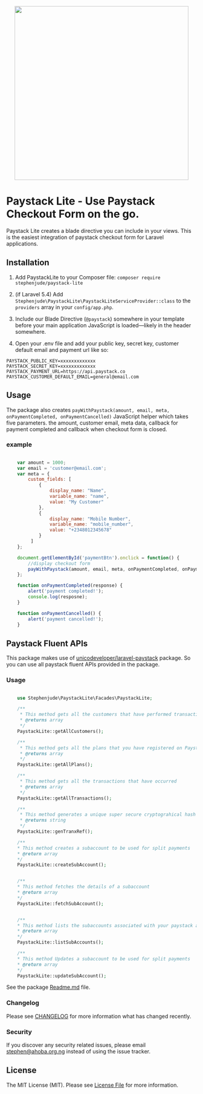 
<p align="center">
  <img width="460" src="https://miro.medium.com/max/529/1*H0mgrgTCCawmoT6ZeMieqQ.png">
</p>

<!-- [![Latest Version on Packagist](https://img.shields.io/packagist/v/stephenjude/paystack-lite.svg)](https://packagist.org/packages/stephenjude/paystack-lite)
[![Build Status](https://img.shields.io/travis/stephenjude/paystack-lite/master.svg)](https://travis-ci.com/stephenjude/paystack-lite.svg?branch=master)
[![Quality Score](https://img.shields.io/scrutinizer/g/stephenjude/paystack-lite.svg)](https://scrutinizer-ci.com/g/stephenjude/paystack-lite)
[![GitHub license](https://img.shields.io/github/license/stephenjude/paystack-lite.svg)](https://github.com/stephenjude/paystack-lite/blob/master/LICENSE.md)
[![Total Downloads](https://img.shields.io/packagist/dt/stephenjude/paystack-lite.svg)](https://packagist.org/packages/stephenjude/paystack-lite) -->

# Paystack Lite - Use Paystack Checkout Form on the go.
Paystack Lite creates a blade directive you can include in your views. This is the easiest integration of paystack checkout form for Laravel applications.

## Installation

1. Add PaystackLite to your Composer file: `composer require stephenjude/paystack-lite`

2. (if Laravel 5.4) Add `Stephenjude\PaystackLite\PaystackLiteServiceProvider::class` to the `providers` array in your `config/app.php`.

3. Include our Blade Directive (`@paystack`) somewhere in your template before your main application JavaScript is loaded&mdash;likely in the header somewhere.

4. Open your .env file and add your public key, secret key, customer default email and payment url like so:
```
PAYSTACK_PUBLIC_KEY=xxxxxxxxxxxxx
PAYSTACK_SECRET_KEY=xxxxxxxxxxxxx
PAYSTACK_PAYMENT_URL=https://api.paystack.co
PAYSTACK_CUSTOMER_DEFAULT_EMAIL=general@email.com
```


## Usage
The package also creates  `payWithPaystack(amount, email, meta, onPaymentCompleted, onPaymentCancelled)` JavaScript helper which takes five parameters. the amount, customer email, meta data, callback for payment completed and callback when checkout form is closed.

### example
```js

    var amount = 1000;
    var email = 'customer@email.com';
    var meta = {
        custom_fields: [
            {
                display_name: "Name",
                variable_name: "name",
                value: "My Customer"
            },
            {
                display_name: "Mobile Number",
                variable_name: "mobile_number",
                value: "+2348012345678"
            }
         ]
    }; 

    document.getElementById('paymentBtn').onclick = function() {
        //display checkout form
        payWithPaystack(amount, email, meta, onPaymentCompleted, onPaymentCancelled);
    };

    function onPaymentCompleted(response) {
        alert('payment completed!');
        console.log(resposne);
    }

    function onPaymentCancelled() {
        alert('payment cancelled!');
    }

```

## Paystack Fluent APIs
This package makes use of [unicodeveloper/laravel-paystack](https://github.com/unicodeveloper/laravel-paystack) package.  So you can use all paystack fluent APIs provided in the package.

### Usage

```php

    use Stephenjude\PaystackLite\Facades\PaystackLite;

    /**
     * This method gets all the customers that have performed transactions on your platform with Paystack
     * @returns array
     */
    PaystackLite::getAllCustomers();

    /**
     * This method gets all the plans that you have registered on Paystack
     * @returns array
     */
    PaystackLite::getAllPlans();

    /**
     * This method gets all the transactions that have occurred
     * @returns array
     */
    PaystackLite::getAllTransactions();

    /**
     * This method generates a unique super secure cryptograhical hash token to use as transaction reference
     * @returns string
     */
    PaystackLite::genTranxRef();

    /**
    * This method creates a subaccount to be used for split payments 
    * @return array
    */
    PaystackLite::createSubAccount();


    /**
    * This method fetches the details of a subaccount  
    * @return array
    */
    PaystackLite::fetchSubAccount();


    /**
    * This method lists the subaccounts associated with your paystack account 
    * @return array
    */
    PaystackLite::listSubAccounts();

    /**
    * This method Updates a subaccount to be used for split payments 
    * @return array
    */
    PaystackLite::updateSubAccount();

```
See the package [Readme.md](https://github.com/unicodeveloper/laravel-paystack) file.

### Changelog

Please see [CHANGELOG](CHANGELOG.md) for more information what has changed recently.

### Security

If you discover any security related issues, please email stephen@ahoba.org.ng instead of using the issue tracker.

## License

The MIT License (MIT). Please see [License File](LICENSE.md) for more information.
